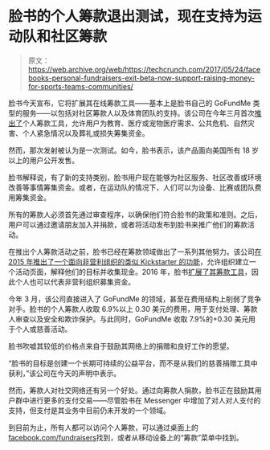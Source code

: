 # 脸书的个人筹款退出测试，现在支持为运动队和社区筹款

> 原文：<https://web.archive.org/web/https://techcrunch.com/2017/05/24/facebooks-personal-fundraisers-exit-beta-now-support-raising-money-for-sports-teams-communities/>

脸书今天宣布，它将扩展其在线筹款工具——基本上是脸书自己的 GoFundMe 类型的服务——以包括对社区筹款人以及体育团队的支持。该公司在今年三月首次[推出了](https://web.archive.org/web/20230404120716/https://techcrunch.com/2017/03/30/facebook-introduces-personal-fundraising-tools-donate-buttons-in-facebook-live/)个人筹款工具，允许用户为教育、医疗或宠物医疗需求、公共危机、自然灾害、个人紧急情况以及葬礼或损失筹集资金。

然而，那次发射被认为是一次测试。如今，脸书表示，该产品面向美国所有 18 岁以上的用户公开发售。

脸书解释说，有了新的支持类别，脸书用户现在能够为社区服务、社区改善或环境改善等事情筹集资金。或者，在运动队的情况下，人们可以为设备、比赛或团队费用筹集资金。

所有的筹款人必须首先通过审查程序，以确保他们符合脸书的政策和准则。之后，用户可以通过邀请朋友加入并捐款，或者将活动发布到脸书来推广他们的筹款活动。

在推出个人筹款活动之前，脸书已经在筹款领域做出了一系列其他努力。该公司[在 2015 年推出了一个面向非营利组织的类似 Kickstarter 的功能](https://web.archive.org/web/20230404120716/https://techcrunch.com/2015/11/18/facestarter/)，允许组织建立一个活动页面，解释他们的目标并收集现金。2016 年，脸书[扩展了其筹款工具](https://web.archive.org/web/20230404120716/https://techcrunch.com/2016/06/30/facebook-now-lets-you-fundraise-on-behalf-of-non-profit-organizations/)，因此个人也可以代表非营利组织募集资金。

今年 3 月，该公司直接进入了 GoFundMe 的领域，甚至在费用结构上削弱了竞争对手。脸书的个人筹款人收取 6.9%以上 0.30 美元的费用，用于支付处理、筹款人审查以及安全和欺诈保护。与此同时，GoFundMe 收取 7.9%的+0.30 美元用于个人或慈善活动。

脸书吹嘘其较低的价格点来自于鼓励其网络上的捐赠和良好工作的愿望。

“脸书的目标是创建一个长期可持续的公益平台，而不是从我们的慈善捐赠工具中获利，”该公司在今天的声明中表示。

然而，筹款人对社交网络还有另一个好处。通过向筹款人捐款，脸书正在鼓励其用户群中进行更多的支付交易——尽管脸书在 Messenger 中增加了对人对人支付的支持，但支付是其业务中目前仍未开发的一个领域。

到目前为止，所有人都可以访问个人筹款，可以通过桌面上的[facebook.com/fundraisers](https://web.archive.org/web/20230404120716/http://facebook.com/fundraisers)找到，或者从移动设备上的“筹款”菜单中找到。